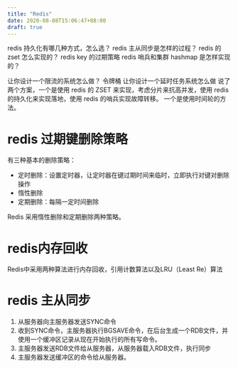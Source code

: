 ```yaml
---
title: "Redis"
date: 2020-08-08T15:06:47+08:00
draft: true
---
```


redis 持久化有哪几种方式，怎么选？
redis 主从同步是怎样的过程？
redis 的 zset 怎么实现的？
redis key 的过期策略
redis 哨兵和集群
hashmap 是怎样实现的？

让你设计一个限流的系统怎么做？ 令牌桶
让你设计一个延时任务系统怎么做 说了两个方案，一个是使用 redis 的 ZSET 来实现，考虑分片来抗高并发，使用 redis 的持久化来实现落地，使用 redis 的哨兵实现故障转移。 一个是使用时间轮的方法。

# redis 过期键删除策略
有三种基本的删除策略：
- 定时删除：设置定时器，让定时器在键过期时间来临时，立即执行对键对删除操作
- 惰性删除
- 定期删除：每隔一定时间删除

Redis 采用惰性删除和定期删除两种策略。

# redis内存回收
Redis中采用两种算法进行内存回收，引用计数算法以及LRU（Least Re）算法

# redis 主从同步
1. 从服务器向主服务器发送SYNC命令
2. 收到SYNC命令，主服务器执行BGSAVE命令，在后台生成一个RDB文件，并使用一个缓冲区记录从现在开始执行的所有写命令。
3. 主服务器发送RDB文件给从服务器，从服务器载入RDB文件，执行同步
4. 主服务器发送缓冲区的命令给从服务器。

# 

